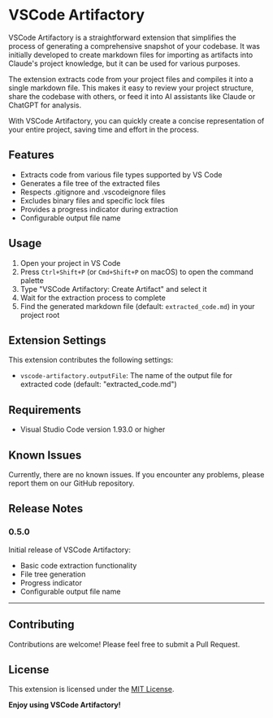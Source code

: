 # VSCode Artifactory

VSCode Artifactory is a straightforward extension that simplifies the process of generating a comprehensive snapshot of your codebase. It was initially developed to create markdown files for importing as artifacts into Claude's project knowledge, but it can be used for various purposes.

The extension extracts code from your project files and compiles it into a single markdown file. This makes it easy to review your project structure, share the codebase with others, or feed it into AI assistants like Claude or ChatGPT for analysis.

With VSCode Artifactory, you can quickly create a concise representation of your entire project, saving time and effort in the process.

## Features

- Extracts code from various file types supported by VS Code
- Generates a file tree of the extracted files
- Respects .gitignore and .vscodeignore files
- Excludes binary files and specific lock files
- Provides a progress indicator during extraction
- Configurable output file name

## Usage

1. Open your project in VS Code
2. Press `Ctrl+Shift+P` (or `Cmd+Shift+P` on macOS) to open the command palette
3. Type "VSCode Artifactory: Create Artifact" and select it
4. Wait for the extraction process to complete
5. Find the generated markdown file (default: `extracted_code.md`) in your project root

## Extension Settings

This extension contributes the following settings:

* `vscode-artifactory.outputFile`: The name of the output file for extracted code (default: "extracted_code.md")

## Requirements

- Visual Studio Code version 1.93.0 or higher

## Known Issues

Currently, there are no known issues. If you encounter any problems, please report them on our GitHub repository.

## Release Notes

### 0.5.0

Initial release of VSCode Artifactory:
- Basic code extraction functionality
- File tree generation
- Progress indicator
- Configurable output file name

---

## Contributing

Contributions are welcome! Please feel free to submit a Pull Request.

## License

This extension is licensed under the [MIT License](LICENSE.md).

**Enjoy using VSCode Artifactory!**
